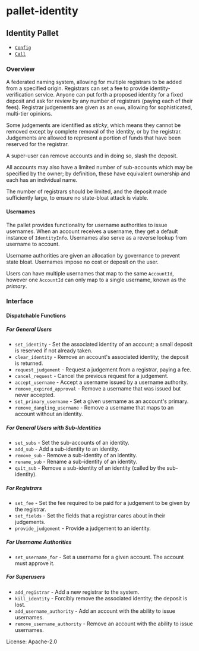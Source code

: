 # pallet-identity

## Identity Pallet

- [`Config`]
- [`Call`]

### Overview

A federated naming system, allowing for multiple registrars to be added from a specified origin.
Registrars can set a fee to provide identity-verification service. Anyone can put forth a
proposed identity for a fixed deposit and ask for review by any number of registrars (paying
each of their fees). Registrar judgements are given as an `enum`, allowing for sophisticated,
multi-tier opinions.

Some judgements are identified as *sticky*, which means they cannot be removed except by
complete removal of the identity, or by the registrar. Judgements are allowed to represent a
portion of funds that have been reserved for the registrar.

A super-user can remove accounts and in doing so, slash the deposit.

All accounts may also have a limited number of sub-accounts which may be specified by the owner;
by definition, these have equivalent ownership and each has an individual name.

The number of registrars should be limited, and the deposit made sufficiently large, to ensure
no state-bloat attack is viable.

#### Usernames

The pallet provides functionality for username authorities to issue usernames. When an account
receives a username, they get a default instance of `IdentityInfo`. Usernames also serve as a
reverse lookup from username to account.

Username authorities are given an allocation by governance to prevent state bloat. Usernames
impose no cost or deposit on the user.

Users can have multiple usernames that map to the same `AccountId`, however one `AccountId` can
only map to a single username, known as the *primary*.

### Interface

#### Dispatchable Functions

##### For General Users
- `set_identity` - Set the associated identity of an account; a small deposit is reserved if not
  already taken.
- `clear_identity` - Remove an account's associated identity; the deposit is returned.
- `request_judgement` - Request a judgement from a registrar, paying a fee.
- `cancel_request` - Cancel the previous request for a judgement.
- `accept_username` - Accept a username issued by a username authority.
- `remove_expired_approval` - Remove a username that was issued but never accepted.
- `set_primary_username` - Set a given username as an account's primary.
- `remove_dangling_username` - Remove a username that maps to an account without an identity.

##### For General Users with Sub-Identities
- `set_subs` - Set the sub-accounts of an identity.
- `add_sub` - Add a sub-identity to an identity.
- `remove_sub` - Remove a sub-identity of an identity.
- `rename_sub` - Rename a sub-identity of an identity.
- `quit_sub` - Remove a sub-identity of an identity (called by the sub-identity).

##### For Registrars
- `set_fee` - Set the fee required to be paid for a judgement to be given by the registrar.
- `set_fields` - Set the fields that a registrar cares about in their judgements.
- `provide_judgement` - Provide a judgement to an identity.

##### For Username Authorities
- `set_username_for` - Set a username for a given account. The account must approve it.

##### For Superusers
- `add_registrar` - Add a new registrar to the system.
- `kill_identity` - Forcibly remove the associated identity; the deposit is lost.
- `add_username_authority` - Add an account with the ability to issue usernames.
- `remove_username_authority` - Remove an account with the ability to issue usernames.

[`Call`]: ./enum.Call.html
[`Config`]: ./trait.Config.html

License: Apache-2.0
